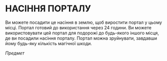 ﻿# НАСІННЯ ПОРТАЛУ

Ви можете посадити це насіння в землю, щоб виростити портал у цьому місці. Портал готовий до використання через 24 години. Ви можете використовувати цей портал для подорожі до будь-якого іншого місця, де ви посадили насіння порталу. Портал можна зруйнувати, завдавши йому будь-яку кількість магічної шкоди.

*Предмет*